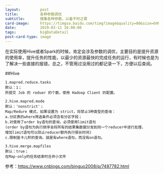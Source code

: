 ```yaml
---
layout:         post
title:          各种参数调优
subtitle:       搜集各种参数，以备不时之需
card-image:     https://timgsa.baidu.com/timg?image&quality=80&size=b9999_10000&sec=1552300070161&di=1f4d81a021bdc32927d2e7c2952bc24f&imgtype=jpg&src=http%3A%2F%2Fimg1.imgtn.bdimg.com%2Fit%2Fu%3D284949801%2C1139158367%26fm%3D214%26gp%3D0.jpg
date:           2019-03-11 16:00:00
tags:           bigDataDetail
post-card-type: image
---
```


在实际使用Hive或者Spark的时候，肯定会涉及参数的调优，主要目的是提升资源的使用率，提升任务的性能，以最少的资源最快的完成任务的运行，有时候也是为了解决一些直接的报错，总之，不管用过没用过的都记录一下，方便以后查阅。

##Hive

    1.mapred.reduce.tasks 
    默认：1；
    所提交 Job 的 reduer 的个数，使用 Hadoop Client 的配置。
    
    2.hive.mapred.mode
    默认：'nonstrict'；
    Map/Redure 模式，如果设置为 strict，将禁止3种类型的查询：
	a.分区表的where筛选条件必须含有分区字段；
	b.对使用了order by语句的查询，必须使用limit语句
	(order by语句为执行排序会将所有的结果集数据分发到同一个reducer中进行处理，
	增加limit语句可以防止reducer额外执行很长时间)
	c.限制笛卡儿积的查询，就是有where语句，而没有on语句。 
	
	3.hive.merge.mapfiles 
	默认：true；
	在Map-only的任务结束时合并小文件
    
    
    
    
参考：https://www.cnblogs.com/binguo2008/p/7487782.html

